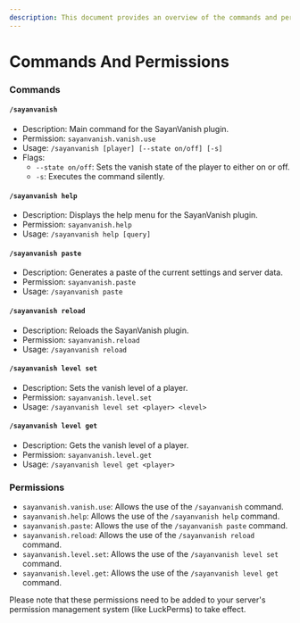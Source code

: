 ```yaml
---
description: This document provides an overview of the commands and permissions
---
```


# Commands And Permissions

### Commands

#### `/sayanvanish`

* Description: Main command for the SayanVanish plugin.
* Permission: `sayanvanish.vanish.use`
* Usage: `/sayanvanish [player] [--state on/off] [-s]`
* Flags:
  * `--state on/off`: Sets the vanish state of the player to either on or off.
  * `-s`: Executes the command silently.

#### `/sayanvanish help`

* Description: Displays the help menu for the SayanVanish plugin.
* Permission: `sayanvanish.help`
* Usage: `/sayanvanish help [query]`

#### `/sayanvanish paste`

* Description: Generates a paste of the current settings and server data.
* Permission: `sayanvanish.paste`
* Usage: `/sayanvanish paste`

#### `/sayanvanish reload`

* Description: Reloads the SayanVanish plugin.
* Permission: `sayanvanish.reload`
* Usage: `/sayanvanish reload`

#### `/sayanvanish level set`

* Description: Sets the vanish level of a player.
* Permission: `sayanvanish.level.set`
* Usage: `/sayanvanish level set <player> <level>`

#### `/sayanvanish level get`

* Description: Gets the vanish level of a player.
* Permission: `sayanvanish.level.get`
* Usage: `/sayanvanish level get <player>`

### Permissions

* `sayanvanish.vanish.use`: Allows the use of the `/sayanvanish` command.
* `sayanvanish.help`: Allows the use of the `/sayanvanish help` command.
* `sayanvanish.paste`: Allows the use of the `/sayanvanish paste` command.
* `sayanvanish.reload`: Allows the use of the `/sayanvanish reload` command.
* `sayanvanish.level.set`: Allows the use of the `/sayanvanish level set` command.
* `sayanvanish.level.get`: Allows the use of the `/sayanvanish level get` command.

Please note that these permissions need to be added to your server's permission management system (like LuckPerms) to take effect.
